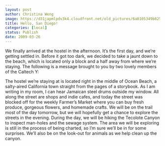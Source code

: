 ```yaml
---
layout: post
author: Christina Weng
image: https://d31japmlpdv3k4.cloudfront.net/old_pictures/6a0105349b8251970b01156e5fb63a970c.jpg
title: Hello, San Diego!
categories: [local]
status: Publish
date: 2009-03-26
---
```


We finally arrived at the hostel in the afternoon. It’s the
first day, and we’re getting settled in. Before it got too dark, we decided to take a
jaunt down to the beach, which is located only a block and a half away from
where we’re staying. The following is a message brought to you by two lovely
members of the Caltech Y:
 
The hostel we’re staying at is located right in the middle
of Ocean Beach, a salty-aired California town straight from the pages of a storybook. As I am writing in my room, I can hear Jamaican steel drums outside my
window. All along the street are shops and indie cafes, and today the street
was blocked off for the weekly Farmer’s Market where you can buy fresh produce,
gorgeous flowers, and homemade crafts. We will be on the trail most of the day
tomorrow, but we will hopefully get a chance to explore the streets in the evening. During the day, we will be hiking the Tecolote Canyon to inspect
man-holes and the sewage system. The area we will be exploring is still in the process
of being charted, so I’m sure we’ll be in for some surprises. We’ll also be on
the look-out for animals as we help clean up the canyon. 
